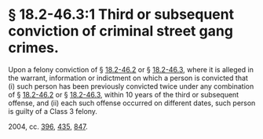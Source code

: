 # § 18.2-46.3:1 Third or subsequent conviction of criminal street gang crimes.

<p>Upon a felony conviction of § <a href='http://law.lis.virginia.gov/vacode/18.2-46.2/'>18.2-46.2</a> or § <a href='http://law.lis.virginia.gov/vacode/18.2-46.3/'>18.2-46.3</a>, where it is alleged in the warrant, information or indictment on which a person is convicted that (i) such person has been previously convicted twice under any combination of § <a href='http://law.lis.virginia.gov/vacode/18.2-46.2/'>18.2-46.2</a> or § <a href='http://law.lis.virginia.gov/vacode/18.2-46.3/'>18.2-46.3</a>, within 10 years of the third or subsequent offense, and (ii) each such offense occurred on different dates, such person is guilty of a Class 3 felony.</p><p>2004, cc. <a href='http://lis.virginia.gov/cgi-bin/legp604.exe?041+ful+CHAP0396'>396</a>, <a href='http://lis.virginia.gov/cgi-bin/legp604.exe?041+ful+CHAP0435'>435</a>, <a href='http://lis.virginia.gov/cgi-bin/legp604.exe?041+ful+CHAP0847'>847</a>.</p>